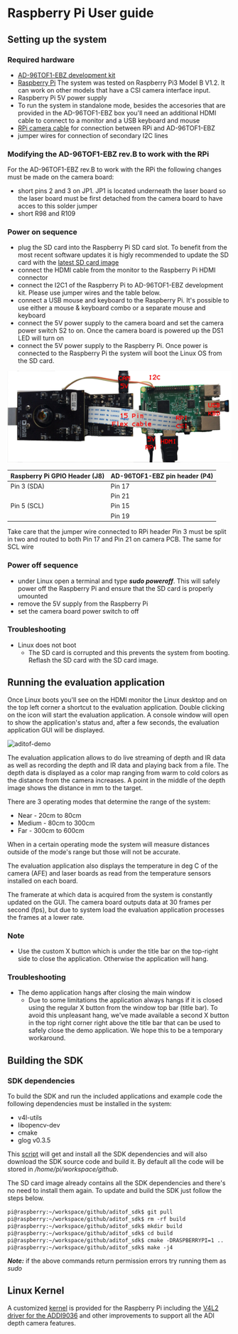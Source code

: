 # Raspberry Pi User guide

## Setting up the system

### Required hardware
- [AD-96TOF1-EBZ development kit](https://www.analog.com/en/design-center/evaluation-hardware-and-software/evaluation-boards-kits/ad-96tof1-ebz.html)
- [Raspberry Pi](https://www.raspberrypi.org/products/) The system was tested on Raspberry Pi3 Model B V1.2. It can work on other models that have a CSI camera interface input.
- Raspberry Pi 5V power supply
- To run the system in standalone mode, besides the accesories that are provided in the AD-96TOF1-EBZ box you'll need an additional HDMI cable to connect to a monitor and a USB keyboard and mouse
- [RPi camera cable](https://www.adafruit.com/product/2087) for connection between RPi and AD-96TOF1-EBZ
- jumper wires for connection of secondary I2C lines

### Modifying the AD-96TOF1-EBZ rev.B to work with the RPi
For the AD-96TOF1-EBZ rev.B to work with the RPi the following changes must be made on the camera board:
 - short pins 2 and 3 on JP1. JP1 is located underneath the laser board so the laser board must be first detached from the camera board to have acces to this solder jumper
 - short R98 and R109

### Power on sequence
- plug the SD card into the Raspberry Pi SD card slot. To benefit from the most recent software updates it is higly recommended to update the SD card with the [latest SD card image](https://github.com/analogdevicesinc/aditof_sdk#supported-embedded-platforms)
- connect the HDMI cable from the monitor to the Raspberry Pi HDMI connector
- connect the I2C1 of the Raspberry Pi to AD-96TOF1-EBZ development kit. Please use jumper wires and the table below.
- connect a USB mouse and keyboard to the Raspberry Pi. It's possible to use either a mouse & keyboard combo or a separate mouse and keyboard
- connect the 5V power supply to the camera board and set the camera power switch S2 to on. Once the camera board is powered up the DS1 LED will turn on
- connect the 5V power supply to the Raspberry Pi. Once power is connected to the Raspberry Pi the system will boot the Linux OS from the SD card.

![RPi connections](https://github.com/analogdevicesinc/aditof_sdk/blob/master/doc/img/rpi_standalone.JPG)

| Raspberry Pi GPIO Header (J8) | AD-96TOF1-EBZ pin header (P4) |
| ------------- | ------------- |
|  Pin 3 (SDA)  |     Pin 17    |
|               |     Pin 21    |
|  Pin 5 (SCL)  |     Pin 15    |
|               |     Pin 19    |

Take care that the jumper wire connected to RPi header Pin 3 must be split in two and routed to both Pin 17 and Pin 21 on camera PCB. The same for SCL wire

### Power off sequence
- under Linux open a terminal and type ***sudo poweroff***. This will safely power off the Raspberry Pi and ensure that the SD card is properly umounted
- remove the 5V supply from the Raspberry Pi
- set the camera board power switch to off

### Troubleshooting
- Linux does not boot
  - The SD card is corrupted and this prevents the system from booting. Reflash the SD card with the SD card image.

## Running the evaluation application

Once Linux boots you'll see on the HDMI monitor the Linux desktop and on the top left corner a shortcut to the evaluation application. Double clicking on the icon will start the evaluation application.  A console window will open to show the application's status and, after a few seconds, the evaluation application GUI will be displayed.

![aditof-demo](https://github.com/analogdevicesinc/aditof_sdk/blob/master/doc/img/db410c_aditof_demo.jpg)

The evaluation application allows to do live streaming of depth and IR data as well as recording the depth and IR data and playing back from a file. The depth data is displayed as a color map ranging from warm to cold colors as the distance from the camera increases. A point in the middle of the depth image shows the distance in mm to the target.

There are 3 operating modes that determine the range of the system:
 - Near - 20cm to 80cm
 - Medium - 80cm to 300cm
 - Far - 300cm to 600cm

When in a certain operating mode the system will measure distances outside of the mode's range but those will not be accurate.

The evaluation application also displays the temperature in deg C of the camera (AFE) and laser boards as read from the temperature sensors installed on each board.

The framerate at which data is acquired from the system is constantly updated on the GUI. The camera board outputs data at 30 frames per second (fps), but due to system load the evaluation application processes the frames at a lower rate.

### Note
 - Use the custom X button which is under the title bar on the top-right side to close the application. Otherwise the application will hang.

### Troubleshooting
- The demo application hangs after closing the main window
  - Due to some limitations the application always hangs if it is closed using the regular X button from the window top bar (title bar). To avoid this unpleasant hang, we've made available a second X button in the top right corner right above the title bar that can be used to safely close the demo application. We hope this to be a temporary workaround.

## Building the SDK

### SDK dependencies
To build the SDK and run the included applications and example code the following dependencies must be installed in the system:
 - v4l-utils
 - libopencv-dev
 - cmake
 - glog v0.3.5

This [script](https://github.com/analogdevicesinc/aditof_sdk/blob/master/scripts/raspberrypi3/rpi3_sdk_deps.sh) will get and install all the SDK dependencies and will also download the SDK source code and build it. By default all the code will be stored in */home/pi/workspace/github*.

The SD card image already contains all the SDK dependencies and there's no need to install them again. To update and build the SDK just follow the steps below.

```console
pi@raspberry:~/workspace/github/aditof_sdk$ git pull
pi@raspberry:~/workspace/github/aditof_sdk$ rm -rf build
pi@raspberry:~/workspace/github/aditof_sdk$ mkdir build
pi@raspberry:~/workspace/github/aditof_sdk$ cd build
pi@raspberry:~/workspace/github/aditof_sdk$ cmake -DRASPBERRYPI=1 ..
pi@raspberry:~/workspace/github/aditof_sdk$ make -j4
```
***Note:*** if the above commands return permission errors try running them as *sudo*

## Linux Kernel
A customized [kernel](https://github.com/analogdevicesinc/linux/tree/adi-4.19.0) is provided for the Raspberry Pi including the [V4L2 driver for the ADDI9036](https://github.com/analogdevicesinc/linux/blob/adi-4.19.0/drivers/media/i2c/addi9036.c) and other improvements to support all the ADI depth camera features.

